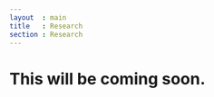 ```yaml
---
layout  : main
title   : Research 
section : Research
---
```


This will be coming soon.
========



